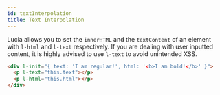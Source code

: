 ```yaml
---
id: textInterpolation
title: Text Interpolation
---
```


Lucia allows you to set the `innerHTML` and the `textContent` of an element with `l-html` and `l-text` respectively. If you are dealing with user inputted content, it is highly advised to use `l-text` to avoid unintended XSS.

```html
<div l-init="{ text: 'I am regular!', html: '<b>I am bold!</b>' }">
  <p l-text="this.text"></p>
  <p l-html="this.html"></p>
</div>
```
